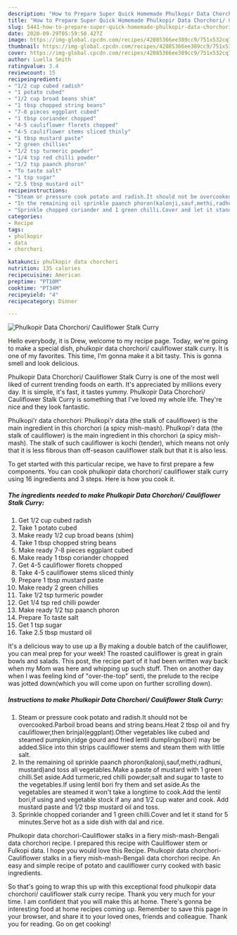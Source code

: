 ```yaml
---
description: "How to Prepare Super Quick Homemade Phulkopir Data Chorchori/ Cauliflower Stalk Curry"
title: "How to Prepare Super Quick Homemade Phulkopir Data Chorchori/ Cauliflower Stalk Curry"
slug: 5441-how-to-prepare-super-quick-homemade-phulkopir-data-chorchori-cauliflower-stalk-curry
date: 2020-09-29T05:59:50.427Z
image: https://img-global.cpcdn.com/recipes/42085366ee389cc9/751x532cq70/phulkopir-data-chorchori-cauliflower-stalk-curry-recipe-main-photo.jpg
thumbnail: https://img-global.cpcdn.com/recipes/42085366ee389cc9/751x532cq70/phulkopir-data-chorchori-cauliflower-stalk-curry-recipe-main-photo.jpg
cover: https://img-global.cpcdn.com/recipes/42085366ee389cc9/751x532cq70/phulkopir-data-chorchori-cauliflower-stalk-curry-recipe-main-photo.jpg
author: Luella Smith
ratingvalue: 3.4
reviewcount: 15
recipeingredient:
- "1/2 cup cubed radish"
- "1 potato cubed"
- "1/2 cup broad beans shim"
- "1 tbsp chopped string beans"
- "7-8 pieces eggplant cubed"
- "1 tbsp coriander chopped"
- "4-5 cauliflower florets chopped"
- "4-5 cauliflower stems sliced thinly"
- "1 tbsp mustard paste"
- "2 green chillies"
- "1/2 tsp turmeric powder"
- "1/4 tsp red chilli powder"
- "1/2 tsp paanch phoron"
- "To taste salt"
- "1 tsp sugar"
- "2.5 tbsp mustard oil"
recipeinstructions:
- "Steam or pressure cook potato and radish.It should not be overcooked.Parboil broad beans and string beans.Heat 2 tbsp oil and fry cauliflower,then brinjal(eggplant).Other vegetables like cubed and steamed pumpkin,ridge gourd and fried lentil dumplings(bori) may be added.Slice into thin strips cauliflower stems and steam them with little salt."
- "In the remaining oil sprinkle paanch phoron(kalonji,sauf,methi,radhuni, mustard)and toss all vegetables.Make a paste of mustard with 1 green chilli.Set aside.Add turmeric,red chilli powder;salt and sugar to taste to the vegetables.If using lentil bori fry them and set aside.As the vegetables are steamed it won&#39;t take a longtime to cook.Add the lentil bori,if using and vegetable stock if any and 1/2 cup water and cook. Add mustard paste and 1/2 tbsp mustard oil and toss."
- "Sprinkle chopped coriander and 1 green chilli.Cover and let it stand for 5 minutes.Serve hot as a side dish with dal and rice."
categories:
- Recipe
tags:
- phulkopir
- data
- chorchori

katakunci: phulkopir data chorchori 
nutrition: 135 calories
recipecuisine: American
preptime: "PT10M"
cooktime: "PT34M"
recipeyield: "4"
recipecategory: Dinner

---
```



![Phulkopir Data Chorchori/ Cauliflower Stalk Curry](https://img-global.cpcdn.com/recipes/42085366ee389cc9/751x532cq70/phulkopir-data-chorchori-cauliflower-stalk-curry-recipe-main-photo.jpg)

Hello everybody, it is Drew, welcome to my recipe page. Today, we're going to make a special dish, phulkopir data chorchori/ cauliflower stalk curry. It is one of my favorites. This time, I'm gonna make it a bit tasty. This is gonna smell and look delicious.

Phulkopir Data Chorchori/ Cauliflower Stalk Curry is one of the most well liked of current trending foods on earth. It's appreciated by millions every day. It is simple, it's fast, it tastes yummy. Phulkopir Data Chorchori/ Cauliflower Stalk Curry is something that I've loved my whole life. They're nice and they look fantastic.

Phulkopi&#39;r data chorchori: Phulkopi&#39;r data (the stalk of cauliflower) is the main ingredient in this chorchori (a spicy mish-mash). Phulkopi&#39;r data (the stalk of cauliflower) is the main ingredient in this chorchori (a spicy mish-mash). The stalk of such cauliflower is kochi (tender), which means not only that it is less fibrous than off-season cauliflower stalk but that it is also less.


To get started with this particular recipe, we have to first prepare a few components. You can cook phulkopir data chorchori/ cauliflower stalk curry using 16 ingredients and 3 steps. Here is how you cook it.

<!--inarticleads1-->

##### The ingredients needed to make Phulkopir Data Chorchori/ Cauliflower Stalk Curry:

1. Get 1/2 cup cubed radish
1. Take 1 potato cubed
1. Make ready 1/2 cup broad beans (shim)
1. Take 1 tbsp chopped string beans
1. Make ready 7-8 pieces eggplant cubed
1. Make ready 1 tbsp coriander chopped
1. Get 4-5 cauliflower florets chopped
1. Take 4-5 cauliflower stems sliced thinly
1. Prepare 1 tbsp mustard paste
1. Make ready 2 green chillies
1. Take 1/2 tsp turmeric powder
1. Get 1/4 tsp red chilli powder
1. Make ready 1/2 tsp paanch phoron
1. Prepare To taste salt
1. Get 1 tsp sugar
1. Take 2.5 tbsp mustard oil


It&#39;s a delicious way to use up a By making a double batch of the cauliflower, you can meal prep for your week! The roasted cauliflower is great in grain bowls and salads. This post, the recipe part of it had been written way back when my Mom was here and whipping up such stuff. Then on another day when I was feeling kind of &#34;over-the-top&#34; senti, the prelude to the recipe was jotted down(which you will come upon on further scrolling down). 

<!--inarticleads2-->

##### Instructions to make Phulkopir Data Chorchori/ Cauliflower Stalk Curry:

1. Steam or pressure cook potato and radish.It should not be overcooked.Parboil broad beans and string beans.Heat 2 tbsp oil and fry cauliflower,then brinjal(eggplant).Other vegetables like cubed and steamed pumpkin,ridge gourd and fried lentil dumplings(bori) may be added.Slice into thin strips cauliflower stems and steam them with little salt.
1. In the remaining oil sprinkle paanch phoron(kalonji,sauf,methi,radhuni, mustard)and toss all vegetables.Make a paste of mustard with 1 green chilli.Set aside.Add turmeric,red chilli powder;salt and sugar to taste to the vegetables.If using lentil bori fry them and set aside.As the vegetables are steamed it won&#39;t take a longtime to cook.Add the lentil bori,if using and vegetable stock if any and 1/2 cup water and cook. Add mustard paste and 1/2 tbsp mustard oil and toss.
1. Sprinkle chopped coriander and 1 green chilli.Cover and let it stand for 5 minutes.Serve hot as a side dish with dal and rice.


Phulkopir data chorchori-Cauliflower stalks in a fiery mish-mash-Bengali data chorchori recipe. I prepared this recipe with Cauliflower stem or Fulkopi data. I hope you would love this Recipe. Phulkopir data chorchori-Cauliflower stalks in a fiery mish-mash-Bengali data chorchori recipe. An easy and simple recipe of potato and cauliflower curry cooked with basic ingredients. 

So that's going to wrap this up with this exceptional food phulkopir data chorchori/ cauliflower stalk curry recipe. Thank you very much for your time. I am confident that you will make this at home. There's gonna be interesting food at home recipes coming up. Remember to save this page in your browser, and share it to your loved ones, friends and colleague. Thank you for reading. Go on get cooking!
